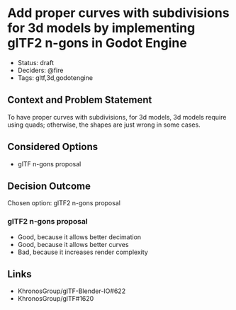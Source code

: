 # Add proper curves with subdivisions for 3d models by implementing glTF2 n-gons in Godot Engine

- Status: draft
- Deciders: @fire
- Tags: gltf,3d,godotengine

## Context and Problem Statement

To have proper curves with subdivisions, for 3d models, 3d models require using quads; otherwise, the shapes are just wrong in some cases. 

## Considered Options

- glTF n-gons proposal

## Decision Outcome

Chosen option: glTF2 n-gons proposal

### glTF2 n-gons proposal

- Good, because it allows better decimation
- Good, because it allows better curves
- Bad, because it increases render complexity

## Links <!-- optional -->

- KhronosGroup/glTF-Blender-IO#622 
- KhronosGroup/glTF#1620

